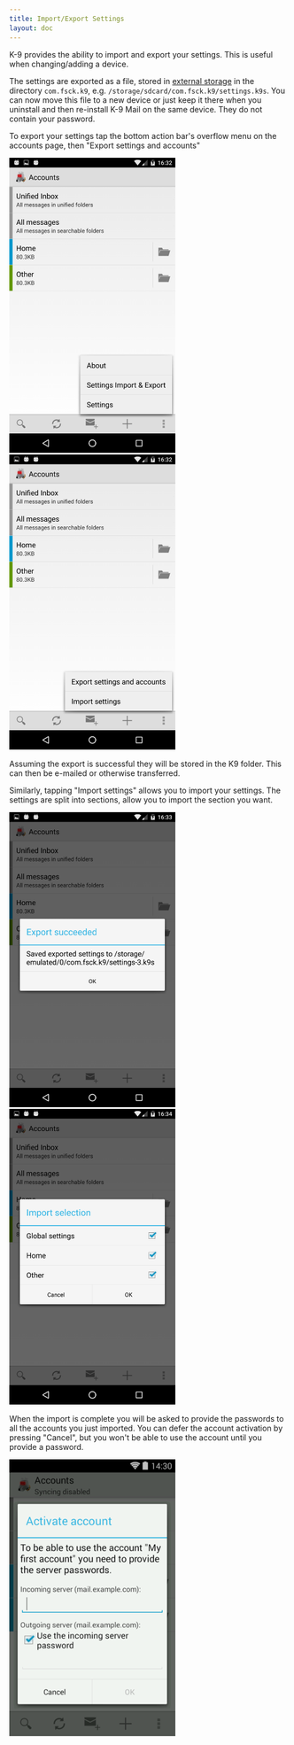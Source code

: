 ```yaml
---
title: Import/Export Settings 
layout: doc
---
```


K-9 provides the ability to import and export your settings. This is useful when changing/adding a device.

The settings are exported as a file, stored in [external storage](/documentation/storage) in the directory `com.fsck.k9`, e.g. `/storage/sdcard/com.fsck.k9/settings.k9s`.
You can now move this file to a new device or just keep it there when you uninstall and then re-install K-9 Mail on the same device.
 They do not contain your password.

To export your settings tap the bottom action bar's overflow menu on the accounts page, then "Export settings and accounts"

<img src="../../assets/img/documentation/accounts_menu.png" width="300" alt="Accounts Menu" /> 
<img src="../../assets/img/documentation/settings_import_export_menu.png" width="300" alt="Import/Export Menu" />

Assuming the export is successful they will be stored in the K9 folder. This can then be e-mailed or otherwise transferred.

Similarly, tapping "Import settings" allows you to import your settings. The settings are split into sections, allow you to import the section you want.

<img src="../../assets/img/documentation/settings_export_success.png" width="300" alt="Export Success" /> 
<img src="../../assets/img/documentation/settings_import_selection.png" width="300" alt="Import Selection" />

When the import is complete you will be asked to provide the passwords to all the accounts you just imported. You can defer the account activation by pressing "Cancel", but you won't be able to use the account until you provide a password.

<img src="../../assets/img/documentation/settings_import_activate_account.png" width="300" alt="Import Selection" />

